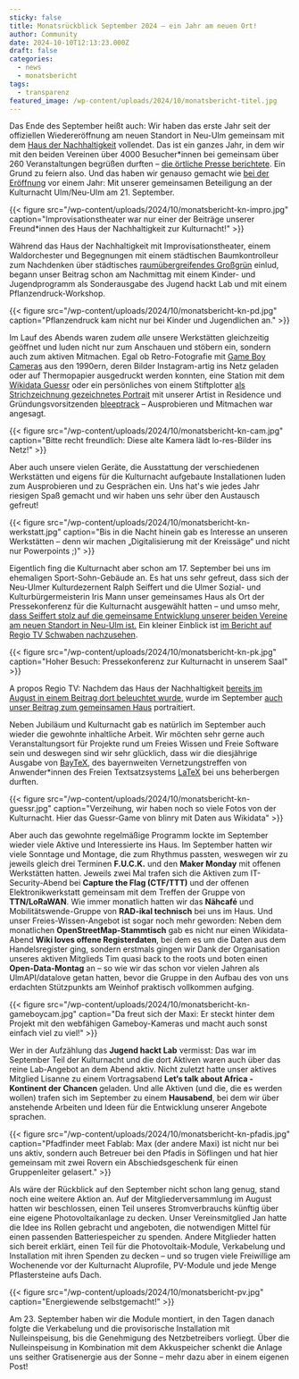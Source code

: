 ```yaml
---
sticky: false
title: Monatsrückblick September 2024 – ein Jahr am neuen Ort!
author: Community
date: 2024-10-10T12:13:23.000Z
draft: false
categories:
  - news
  - monatsbericht
tags:
  - transparenz
featured_image: /wp-content/uploads/2024/10/monatsbericht-titel.jpg
---
```


Das Ende des September heißt auch: Wir haben das erste Jahr seit der offiziellen Wiedereröffnung am neuen Standort in Neu-Ulm gemeinsam mit dem [Haus der Nachhaltigkeit](https://www.h-d-n.org/) vollendet. 
Das ist ein ganzes Jahr, in dem wir mit den beiden Vereinen über 4000 Besucher\*innen bei gemeinsam über 260 Veranstaltungen begrüßen durften – [die örtliche Presse berichtete](https://www.augsburger-allgemeine.de/neu-ulm/neu-ulm-ehemaliges-sport-sohn-wird-kreativzentrum-fuer-nachhaltigkeit-103068938). 
Ein Grund zu feiern also. 
Und das haben wir genauso gemacht wie [bei der Eröffnung](/go-for-launch-monatsbericht-september-2023/) vor einem Jahr: Mit unserer gemeinsamen Beteiligung an der Kulturnacht Ulm/Neu-Ulm am 21. September.

{{< figure src="/wp-content/uploads/2024/10/monatsbericht-kn-impro.jpg" caption="Improvisationstheater war nur einer der Beiträge unserer Freund\*innen des Haus der Nachhaltigkeit zur Kulturnacht!" >}}

Während das Haus der Nachhaltigkeit mit Improvisationstheater, einem Waldorchester und Begegnungen mit einem städtischen Baumkontrolleur zum Nachdenken über städtisches [raumübergreifendes Großgrün](https://tu-dresden.de/bu/umwelt/hydro/ihm/meteorologie/forschung/glossar/hrc-grossgruen) einlud, begann unser Beitrag schon am Nachmittag mit einem Kinder- und Jugendprogramm als Sonderausgabe des Jugend hackt Lab und mit einem Pflanzendruck-Workshop.

{{< figure src="/wp-content/uploads/2024/10/monatsbericht-kn-pd.jpg" caption="Pflanzendruck kam nicht nur bei Kinder und Jugendlichen an." >}}

Im Lauf des Abends waren zudem _alle_ unsere Werkstätten gleichzeitig geöffnet und luden nicht nur zum Anschauen und stöbern ein, sondern auch zum aktiven Mitmachen. 
Egal ob Retro-Fotografie mit [Game Boy Cameras](https://de.wikipedia.org/wiki/Game_Boy_Camera) aus den 1990ern, deren Bilder Instagram-artig ins Netz geladen oder auf Thermopapier ausgedruckt werden konnten, eine Station mit dem [Wikidata Guessr](https://guessr.blinry.org/) oder ein persönliches von einem Stiftplotter [als Strichzeichnung gezeichnetes Portrait](https://bleeptrack.de/projects/patternportrait/) mit unserer Artist in Residence und Gründungsvorsitzenden [bleeptrack](https://bleeptrack.de/) – Ausprobieren und Mitmachen war angesagt. 

{{< figure src="/wp-content/uploads/2024/10/monatsbericht-kn-cam.jpg" caption="Bitte recht freundlich: Diese alte Kamera lädt lo-res-Bilder ins Netz!" >}}

Aber auch unsere vielen Geräte, die Ausstattung der verschiedenen Werkstätten und eigens für die Kulturnacht aufgebaute Installationen luden zum Ausprobieren und zu Gesprächen ein. Uns hat's wie jedes Jahr riesigen Spaß gemacht und wir haben uns sehr über den Austausch gefreut!

{{< figure src="/wp-content/uploads/2024/10/monatsbericht-kn-werkstatt.jpg" caption="Bis in die Nacht hinein gab es Interesse an unseren Werkstätten – denn wir machen „Digitalisierung mit der Kreissäge“ und nicht nur Powerpoints ;)" >}}


Eigentlich fing die Kulturnacht aber schon am 17. September bei uns im ehemaligen Sport-Sohn-Gebäude an. Es hat uns sehr gefreut, dass sich der Neu-Ulmer Kulturdezernent Ralph Seiffert und die Ulmer Sozial- und Kulturbürgermeisterin Iris Mann unser gemeinsames Haus als Ort der Pressekonferenz für die Kulturnacht ausgewählt hatten – und umso mehr, [dass Seiffert stolz auf die gemeinsame Entwicklung unserer beiden Vereine am neuen Standort in Neu-Ulm ist.](https://www.swp.de/kultur/kulturnacht-ulmneu-ulm-2024-heiteres-und-absurdes-aus-allen-sparten-77515253.html) Ein kleiner Einblick ist [im Bericht auf Regio TV Schwaben nachzusehen](https://www.regio-tv.de/mediathek/video/das-erwartet-sie-bei-der-kulturnacht-2024/).

{{< figure src="/wp-content/uploads/2024/10/monatsbericht-kn-pk.jpg" caption="Hoher Besuch: Pressekonferenz zur Kulturnacht in unserem Saal" >}}

A propos Regio TV: Nachdem das Haus der Nachhaltigkeit [bereits im August in einem Beitrag dort beleuchtet wurde](https://www.regio-tv.de/mediathek/video/das-haus-der-nachhaltigkeit-sucht-neue-raeumlichkeiten/), wurde im September [auch unser Beitrag zum gemeinsamen Haus](https://www.regio-tv.de/mediathek/video/das-temporaerhaus-neu-ulm-workspace-fuer-kreative/) portraitiert.

Neben Jubiläum und Kulturnacht gab es natürlich im September auch wieder die gewohnte inhaltliche Arbeit. Wir möchten sehr gerne auch Veranstaltungsort für Projekte rund um Freies Wissen und Freie Software sein und deswegen sind wir sehr glücklich, dass wir die diesjährige Ausgabe von [BayTeX](https://baytex.in-ulm.de/2024/), des bayernweiten Vernetzungstreffen von Anwender\*innen des Freien Textsatzsystems [LaTeX](https://de.wikipedia.org/wiki/LaTeX) bei uns beherbergen durften.

{{< figure src="/wp-content/uploads/2024/10/monatsbericht-kn-guessr.jpg" caption="Verzeihung, wir haben noch so viele Fotos von der Kulturnacht. Hier das Guessr-Game von blinry mit Daten aus Wikidata" >}}


Aber auch das gewohnte regelmäßige Programm lockte im September wieder viele Aktive und Interessierte ins Haus. Im September hatten wir viele Sonntage und Montage, die zum Rhythmus passten, weswegen wir zu jeweils gleich drei Terminen **F.U.C.K.** und den **Maker Monday** mit offenen Werkstätten hatten. Jeweils zwei Mal trafen sich die Aktiven zum IT-Security-Abend bei **Capture the Flag (CTF/TTT)** und der offenen Elektronikwerkstatt gemeinsam mit dem Treffen der Gruppe von **TTN/LoRaWAN**. Wie immer monatlich hatten wir das **Nähcafé** und Mobilitätswende-Gruppe von **RAD-ikal technisch** bei uns im Haus. Und unser Freies-Wissen-Angebot ist sogar noch mehr geworden: Neben dem monatlichen **OpenStreetMap-Stammtisch** gab es nicht nur einen Wikidata-Abend **Wiki loves offene Registerdaten**, bei dem es um die Daten aus dem Handelsregister ging, sondern erstmals gingen wir Dank der Organisation unseres aktiven Mitglieds Tim quasi back to the roots und boten einen **Open-Data-Montag** an – so wie wir das schon vor vielen Jahren als UlmAPI/datalove getan hatten, bevor die Gruppe in den Aufbau des von uns erdachten Stützpunkts am Weinhof praktisch vollkommen aufging.

{{< figure src="/wp-content/uploads/2024/10/monatsbericht-kn-gameboycam.jpg" caption="Da freut sich der Maxi: Er steckt hinter dem Projekt mit den webfähigen Gameboy-Kameras und macht auch sonst einfach viel zu viel!" >}}


Wer in der Aufzählung das **Jugend hackt Lab** vermisst: Das war im September Teil der Kulturnacht und die dort Aktiven waren auch über das reine Lab-Angebot an dem Abend aktiv. Nicht zuletzt hatte unser aktives Mitglied Lisanne zu einem Vortragsabend **Let‘s talk about Africa - Kontinent der Chancen** geladen. Und alle Aktiven (und die, die es werden wollen) trafen sich im September zu einem **Hausabend**, bei dem wir über anstehende Arbeiten und Ideen für die Entwicklung unserer Angebote sprachen.

{{< figure src="/wp-content/uploads/2024/10/monatsbericht-kn-pfadis.jpg" caption="Pfadfinder meet Fablab: Max (der andere Maxi) ist nicht nur bei uns aktiv, sondern auch Betreuer bei den Pfadis in Söflingen und hat hier gemeinsam mit zwei Rovern ein Abschiedsgeschenk für einen Gruppenleiter gelasert." >}}

Als wäre der Rückblick auf den September nicht schon lang genug, stand noch eine weitere Aktion an. Auf der Mitgliederversammlung im August hatten wir beschlossen, einen Teil unseres Stromverbrauchs künftig über eine eigene Photovoltaikanlage zu decken. Unser Vereinsmitglied Jan hatte die Idee ins Rollen gebracht und angeboten, die notwendigen Mittel für einen passenden Batteriespeicher zu spenden. Andere Mitglieder hatten sich bereit erklärt, einen Teil für die Photovoltaik-Module, Verkabelung und Installation mit ihren Spenden zu decken – und so trugen viele Freiwillige am Wochenende vor der Kulturnacht Aluprofile, PV-Module und jede Menge Pflastersteine aufs Dach. 

{{< figure src="/wp-content/uploads/2024/10/monatsbericht-pv.jpg" caption="Energiewende selbstgemacht!" >}}

Am 23. September haben wir die Module montiert, in den Tagen danach folgte die Verkabelung und die provisorische Installation mit Nulleinspeisung, bis die Genehmigung des Netzbetreibers vorliegt. Über die Nulleinspeisung in Kombination mit dem Akkuspeicher schenkt die Anlage uns seither Gratisenergie aus der Sonne – mehr dazu aber in einem eigenen Post!
